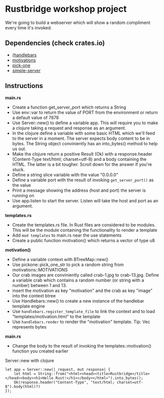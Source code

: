 # Rustbridge workshop project

We're going to build a webserver which will show a random compliment every time it's invoked.

## Dependencies (check crates.io)
* [(handlebars](https://www.crates.io/crates/handlebars)
* [motivations](https://www.crates.io/crates/motivations)
* [pick-one](https://www.crates.io/crates/pick-one)
* [simple-server](https://www.crates.io/crates/simple-server)

## Instructions

**main.rs**

* Create a function get_server_port which returns a String
* Use env::var to return the value of PORT from the environment or return a default value of 7878
* Use Server::new() to define a variable app. This will require you to make a clojure taking a request and response as an argument.
* In the clojure define a variable with some basic HTML which we'll feed to the server in a moment. The server expects body content to be in bytes. The String object conviniently has an into_bytes() method to help us out.
* Make the clojure return a positive Result (Ok) with a response.header (Content-Type text/html; charset=utf-8) and a body containing the HTML. The latter is a bit tougher. Scroll down for the answer if you're stuck.
* Define a string slice variable with the value "0.0.0.0"
* Define a variable port with the result of invoking `get_server_port()` as the value
* Print a message showing the address (host and port) the server is running on
* Use app.listen to start the server. Listen will take the host and port as an argument.

**templates.rs**

* Create the templates.rs file. In Rust files are considered to be modules. This will be the module containing the functionality to render a template
* Add `mod templates` to main.rs near the use statements
* Create a public function motivation() which returns a vector of type u8

**motivation()**

* Define a variable context with BTreeMap::new()
* Use pickone::pick_one_str to pick a random string from motivations::MOTIVATIONS
* Our crab images are conviniently called crab-1.jpg to crab-13.jpg. Define a variable crab which contains a random number (or string with a number) between 1 and 13.
* insert the motivation as key "motivation" and the crab as key "image" into the context btree
* Use Handlebars::new() to create a new instance of the handlebar template engine
* Use `handlebars.register_template_file` to link the context and to load "templates/motivation.html" to the template
* Use `handlebars.render` to render the "motivation" template. Tip: Vec<u8> represents bytes

**main.rs**

* Change the body to the result of invoking the templates::motivation() function you created earlier














Server::new with clojure
```
let app = Server::new(|_request, mut response| {
    let html = String::from("<html><head><title>Rustbridge</title></head><body><h1>Hello Rust!</h1></body></html>").into_bytes();
    Ok(response.header("Content-Type", "text/html; charset=utf-8").body(html)?)
});
```